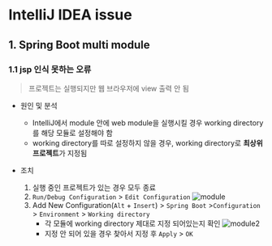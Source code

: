 # IntelliJ IDEA issue

## 1. Spring Boot multi module
### 1.1 jsp 인식 못하는 오류
> 프로젝트는 실행되지만 웹 브라우저에 view 출력 안 됨

- 원인 및 분석
   + IntelliJ에서 module 안에 web module을 실행시킬 경우 working directory를 해당 모듈로 설정해야 함
   + working directory를 따로 설정하지 않을 경우, working directory로 **최상위 프로젝트**가 지정됨

- 조치
   1. 실행 중인 프로젝트가 있는 경우 모두 종료
   2. `Run/Debug Configuration` > `Edit Configuration`
      ![module](https://user-images.githubusercontent.com/74666378/137204774-3ecca5e2-8db6-47fb-bbcf-e1f8ba007ea6.jpg)
   3. Add New Configuration(`Alt` + `Insert`) > `Spring Boot` >`Configuration` > `Environment` > `Working directory`
      - 각 모듈에 working directory 제대로 지정 되어있는지 확인
        ![module2](https://user-images.githubusercontent.com/74666378/137206661-7db046fe-85a6-4cbc-a949-c6b614c48aea.png)
      - 지정 안 되어 있을 경우 찾아서 지정 후 `Apply` > `OK`